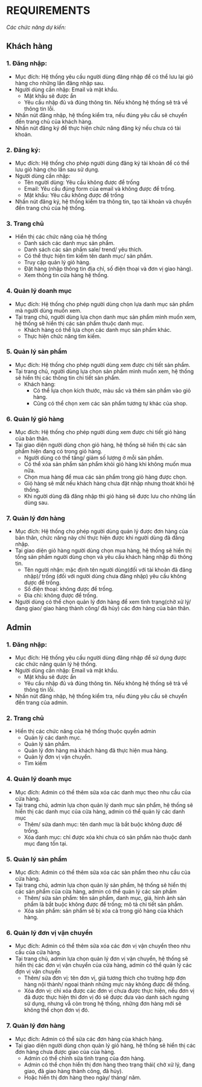 # REQUIREMENTS 
*Các chức năng dự kiến:*
## Khách hàng
### 1. Đăng nhập: 
- Mục đích: Hệ thống yêu cầu người dùng đăng nhập để có thể lưu lại giỏ hàng cho những lần đăng nhập sau.
- Người dùng cần nhập: Email và mật khẩu.
    - Mật khẩu sẽ được ẩn
    - Yêu cầu nhập đủ và đúng thông tin. Nếu không hệ thống sẽ trả về thông tin lỗi.  
- Nhấn nút đăng nhập, hệ thống kiểm tra, nếu đúng yêu cầu sẽ chuyển đến trang chủ của khách hàng.
- Nhấn nút đăng ký để thực hiện chức năng đăng ký nếu chưa có tài khoản. 
### 2. Đăng ký:
- Mục đích: Hệ thống cho phép người dùng đăng ký tài khoản để có thể lưu giỏ hàng cho lần sau sử dụng.
- Người dùng cần nhập:
    + Tên người dùng: Yêu cầu không được để trống
    + Email: Yêu cầu đúng form của email và không được để trống. 
    + Mật khẩu: Yêu cầu không được để trống
- Nhấn nút đăng ký, hệ thống kiểm tra thông tin, tạo tài khoản và chuyển đến trang chủ của hệ thống.
### 3. Trang chủ
- Hiển thị các chức năng của hệ thống
    + Danh sách các danh mục sản phẩm.
    + Danh sách các sản phẩm sale/ trend/ yêu thích.
    + Có thể thực hiện tìm kiếm tên danh mục/ sản phẩm.
    + Truy cập quản lý giỏ hàng.
    + Đặt hàng (nhập thông tin địa chỉ, số điện thoại và đơn vị giao hàng).
    + Xem thông tin cửa hàng hệ thống.
### 4. Quản lý doanh mục
- Mục đích: Hệ thống cho phép người dùng chọn lựa danh mục sản phẩm mà người dùng muốn xem.
- Tại trang chủ, người dùng lựa chọn danh mục sản phẩm mình muốn xem, hệ thống sẽ hiển thị các sản phẩm thuộc danh mục.
    + Khách hàng có thể lựa chọn các danh mục sản phẩm khác.
    + Thực hiện chức năng tìm kiếm.
### 5. Quản lý sản phẩm
- Mục đích: Hệ thống cho phép người dùng xem được chi tiết sản phẩm.
- Tại trang chủ, người dùng lựa chọn sản phẩm mình muốn xem, hệ thống sẽ hiển thị các thông tin chi tiết sản phẩm.
    + Khách hàng: 
        * Có thể lựa chọn kích thước, màu sắc và thêm sản phẩm vào giỏ hàng.
        * Cũng có thể chọn xem các sản phẩm tương tự khác của shop.
### 6. Quản lý giỏ hàng
- Mục đích: Hệ thống cho phép người dùng xem được chi tiết giỏ hàng của bản thân.
- Tại giao diện người dùng chọn giỏ hàng, hệ thống sẽ hiển thị các sản phẩm hiện đang có trong giỏ hàng.
    + Người dùng có thể tăng/ giảm số lượng ở mỗi sản phẩm.
    + Có thể xóa sản phẩm sản phẩm khỏi giỏ hàng khi không muốn mua nữa.
    + Chọn mua hàng để mua các sản phẩm trong giỏ hàng được chọn.
    + Giỏ hàng sẽ mất nếu khách hàng chưa đặt nhập nhưng thoát khỏi hệ thống.
    + Khi người dùng đã đăng nhập thì giỏ hàng sẽ được lưu cho những lần dùng sau.
### 7. Quản lý đơn hàng
- Mục đích: Hệ thống cho phép người dùng quản lý được đơn hàng của bản thân, chức năng này chỉ thực hiện được khi người dùng đã đăng nhập.
- Tại giao diện giỏ hàng người dùng chọn mua hàng, hệ thống sẽ hiển thị tổng sản phẩm người dùng chọn và yêu cầu khách hàng nhập đủ thông tin.
    + Tên người nhận: mặc định tên người dùng(đối với tài khoản đã đăng nhập)/ trống (đối với người dùng chưa đăng nhập) yêu cầu không được để trống.
    + Số điện thoại: không được để trống.
    + Đia chỉ: không được để trống.
- Người dùng có thể chọn quản lý đơn hàng để xem tình trạng(chờ xử lý/ đang giao/ giao hàng thành công/ đã hủy) các đơn hàng của bản thân.
## Admin
### 1. Đăng nhập: 
- Mục đích: Hệ thống yêu cầu người dùng đăng nhập để sử dụng được các chức năng quản lý hệ thống.
- Người dùng cần nhập: Email và mật khẩu.
    - Mật khẩu sẽ được ẩn
    - Yêu cầu nhập đủ và đúng thông tin. Nếu không hệ thống sẽ trả về thông tin lỗi.  
- Nhấn nút đăng nhập, hệ thống kiểm tra, nếu đúng yêu cầu sẽ chuyển đến trang của admin.
### 2. Trang chủ
- Hiển thị các chức năng của hệ thống thuộc quyền admin
    + Quản lý các danh mục.
    + Quản lý sản phẩm.
    + Quản lý đơn hàng mà khách hàng đã thực hiện mua hàng.
    + Quản lý đơn vị vận chuyển.
    + Tìm kiếm 
### 4. Quản lý doanh mục
- Mục đích: Admin có thể thêm sửa xóa các danh mục theo nhu cầu của cửa hàng.
- Tại trang chủ, admin lựa chọn quản lý danh mục sản phẩm, hệ thống sẽ hiển thị các danh mục của cửa hàng, admin có thể quản lý các danh mục
    + Thêm/ sửa danh mục: tên danh mục là bắt buộc không được để trống.
    + Xóa danh mục: chỉ được xóa khi chưa có sản phẩm nào thuộc danh mục đang tồn tại.
### 5. Quản lý sản phẩm
- Mục đích: Admin có thể thêm sửa xóa các sản phẩm theo nhu cầu của cửa hàng.
- Tại trang chủ, admin lựa chọn quản lý sản phẩm, hệ thống sẽ hiển thị các sản phẩm của cửa hàng, admin có thể quản lý các sản phẩm
    + Thêm/ sửa sản phẩm: tên sản phẩm, danh mục, giá, hình ảnh sản phẩm là bắt buộc không được để trống; mô tả chi tiết sản phẩm.
    + Xóa sản phẩm: sản phẩm sẽ bị xóa cả trong giỏ hàng của khách hàng.
### 6. Quản lý đơn vị vận chuyển
- Mục đích: Admin có thể thêm sửa xóa các đơn vị vận chuyển theo nhu cầu của cửa hàng.
- Tại trang chủ, admin lựa chọn quản lý đơn vị vận chuyển, hệ thống sẽ hiển thị các đơn vị vận chuyển của cửa hàng, admin có thể quản lý các đợn vị vận chuyển
    + Thêm/ sửa đơn vị: tên đơn vị, giá tương thích cho trường hợp đơn hàng nội thành/ ngoại thành những mực này không được để thống.
    + Xóa đơn vị: chỉ xóa được các đơn vị chưa được thực hiện, nếu đơn vị đã được thực hiện thì đơn vị đó sẽ được đưa vào danh sách ngưng sử dụng, nhưng vẫ còn trong hệ thống, những đơn hàng mới sẽ không thể chọn đơn vị đó.
### 7. Quản lý đơn hàng
- Mục đích: Admin có thể sửa các đơn hàng của khách hàng.
- Tại giao diện người dùng chọn quản lý giỏ hàng, hệ thống sẽ hiển thị các đơn hàng chưa được giao của của hàng.
    + Admin có thể chỉnh sửa tình trạng của đơn hàng.
    + Admin có thể chọn hiển thị đơn hàng theo trạng thái( chờ xử lý, đang giao, đã giao hàng thành công, đã hủy).
    + Hoặc hiển thị đơn hàng theo ngày/ tháng/ năm.
